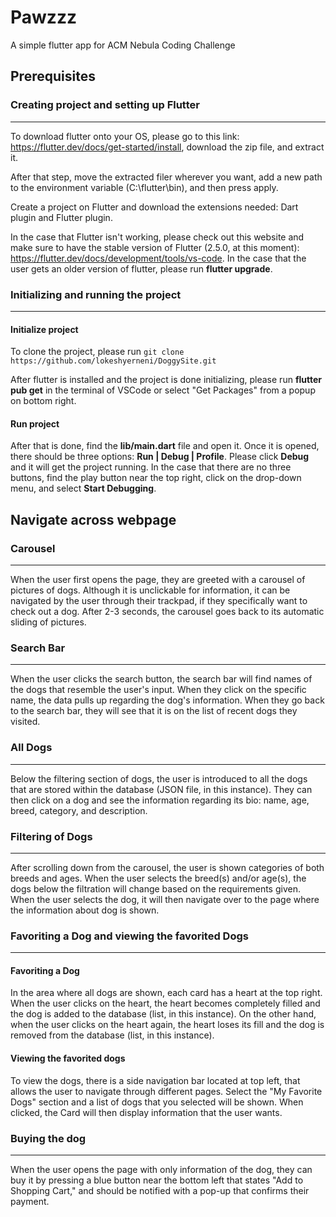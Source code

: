 # Pawzzz
A simple flutter app for ACM Nebula Coding Challenge

## Prerequisites

### Creating project and setting up Flutter
___

To download flutter onto your OS, please go to this link: https://flutter.dev/docs/get-started/install, download the zip file, and extract it.  
  
After that step, move the extracted filer wherever you want, add a new path to the environment variable (C:\\flutter\\bin), and then press apply.  
  
Create a project on Flutter and download the extensions needed: Dart plugin and Flutter plugin.  
  
In the case that Flutter isn't working, please check out this website and make sure to have the stable version of Flutter (2.5.0, at this moment): https://flutter.dev/docs/development/tools/vs-code. In the case that the user gets an older version of flutter, please run **flutter upgrade**.


### Initializing and running the project
___
#### Initialize project
To clone the project, please run ```git clone https://github.com/lokeshyerneni/DoggySite.git```  
  
After flutter is installed and the project is done initializing, please run **flutter pub get** in the terminal of VSCode or select "Get Packages" from a popup on bottom right. 

#### Run project
After that is done, find the **lib/main.dart** file and open it. Once it is opened, there should be three options: **Run | Debug | Profile**. Please click **Debug** and it will get the project running. In the case that there are no three buttons, find the play button near the top right, click on the drop-down menu, and select **Start Debugging**.

## Navigate across webpage
### Carousel
---
When the user first opens the page, they are greeted with a carousel of pictures of dogs. Although it is unclickable for information, it can be navigated by the user through their trackpad, if they specifically want to check out a dog. After 2-3 seconds, the carousel goes back to its automatic sliding of pictures.

### Search Bar
---
When the user clicks the search button, the search bar will find names of the dogs that resemble the user's input. When they click on the specific name, the data pulls up regarding the dog's information. When they go back to the search bar, they will see that it is on the list of recent dogs they visited. 

### All Dogs
---
Below the filtering section of dogs, the user is introduced to all the dogs that are stored within the database (JSON file, in this instance). They can then click on a dog and see the information regarding its bio: name, age, breed, category, and description.

### Filtering of Dogs
---
After scrolling down from the carousel, the user is shown categories of both breeds and ages. When the user selects the breed(s) and/or age(s), the dogs below the filtration will change based on the requirements given. When the user selects the dog, it will then navigate over to the page where the information about dog is shown.

### Favoriting a Dog and viewing the favorited Dogs
---

#### Favoriting a Dog
In the area where all dogs are shown, each card has a heart at the top right. When the user clicks on the heart, the heart becomes completely filled and the dog is added to the database (list, in this instance). On the other hand, when the user clicks on the heart again, the heart loses its fill and the dog is removed from the database (list, in this instance).

#### Viewing the favorited dogs
To view the dogs, there is a side navigation bar located at top left, that allows the user to navigate through different pages. Select the "My Favorite Dogs" section and a list of dogs that you selected will be shown. When clicked, the Card will then display information that the user wants.

### Buying the dog
---
When the user opens the page with only information of the dog, they can buy it by pressing a blue button near the bottom left that states "Add to Shopping Cart," and should be notified with a pop-up that confirms their payment.
